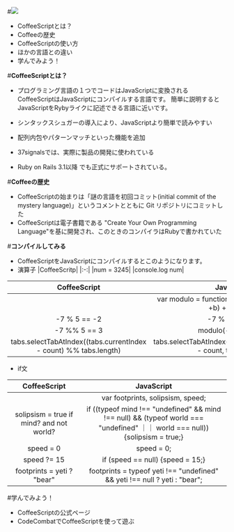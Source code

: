 
#<img src="http://coffeescript.org/documentation/images/logo.png">
- CoffeeScriptとは？
- Coffeeの歴史
- CoffeeScriptの使い方
- ほかの言語との違い
- 学んでみよう！





#**CoffeeScriptとは？**
- プログラミング言語の１つでコードはJavaScriptに変換される<br>
CoffeeScriptはJavaScriptにコンパイルする言語です。
簡単に説明するとJavaScriptをRybyライクに記述できる言語に近いです。


- シンタックスシュガーの導入により、JavaScriptより簡単で読みやすい
- 配列内包やパターンマッチといった機能を追加
- 37signalsでは、実際に製品の開発に使われている
- Ruby on Rails 3.1以降 でも正式にサポートされている。





#**Coffeeの歴史**
- CoffeeScriptの始まりは「謎の言語を初回コミット(initial commit of the mystery language)」というコメントとともに Git リポジトリにコミットした
- CoffeeScriptは電子書籍である "Create Your Own Programming Language"を基に開発され、このときのコンパイラはRubyで書かれていた





#**コンパイルしてみる**
- CoffeeScriptをJavaScriptにコンパイルするとこのようになります。
- 演算子
|CoffeeScritp|
|:-:|
|num = 3245|
|console.log num|


|CoffeeScript|JavaScript|
|:----------:|:--------:|
||var modulo = function(a, b) { return (+a % (b = +b) + b) % b; };|
|-7 % 5 == -2|-7 % 5 === -2;|
|-7 %% 5 == 3|modulo(-7, 5) === 3;|
|tabs.selectTabAtIndex((tabs.currentIndex - count) %% tabs.length)|tabs.selectTabAtIndex(modulo(tabs.currentIndex - count, tabs.length));|

- if文

|CoffeeScript|JavaScript|
|:----------:|:--------:|
||var footprints, solipsism, speed;|
|solipsism = true if mind? and not world?|if ((typeof mind !== "undefined" && mind !== null) && (typeof world === "undefined" ｜｜ world === null)) {solipsism = true;}|
|speed = 0|speed = 0;|
|speed ?= 15|if (speed == null) {speed = 15;}|
|footprints = yeti ? "bear"|footprints = typeof yeti !== "undefined" && yeti !== null ? yeti : "bear";|





#学んでみよう！
- CoffeeScriptの公式ページ
- CodeCombatでCoffeeScriptを使って遊ぶ
